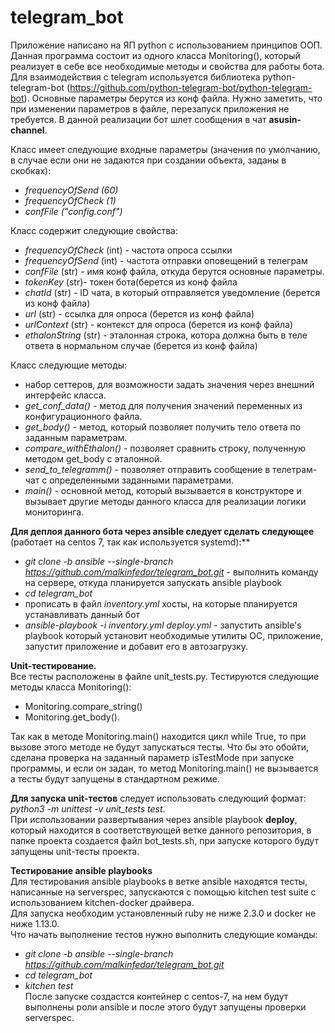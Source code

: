 # telegram_bot

Приложение написано на ЯП python с использованием принципов ООП.
Данная программа состоит из одного класса Monitoring(), который реализует в себе все необходимые методы и свойства для работы бота. Для взаимодействия с telegram используется библиотека python-telegram-bot (https://github.com/python-telegram-bot/python-telegram-bot).
Основные параметры берутся из конф файла. Нужно заметить, что при изменении параметров в файле, перезапуск приложения не требуется.
В данной реализации бот шлет сообщения в чат **asusin-channel**.

Класc имеет следующие входные параметры (значения по умолчанию, в случае если они не задаются при создании объекта,
заданы в скобках):


- *frequencyOfSend (60)*
- *frequencyOfCheck (1)*
- *confFile ("config.conf")*


Класс содержит следующие свойства:
- *frequencyOfCheck* (int) - частота опроса ссылки
- *frequencyOfSend* (int) - частота отправки оповещений в телеграм
- *confFile* (str) - имя конф файла, откуда берутся основные параметры.
- *tokenKey* (str)- токен бота(берется из конф файла
- *chatId* (str) - ID чата, в который отправляется уведомление (берется из конф файла)
- *url* (str) - ссылка для опроса (берется из конф файла)
- *urlContext* (str) - контекст для опроса (берется из конф файла)
- *ethalonString* (str) - эталонная строка, котора должна быть в теле ответа в нормальном случае (берется из конф файла)

Класс следующие методы:
- набор сеттеров, для возможности задать значения через внешний интерфейс класса.
- *get_conf_data()* - метод для получения значений переменных из конфигурационного файла.
- *get_body()* - метод, который позволяет получить тело ответа по заданным параметрам.
- *compare_withEthalon()* - позволяет сравнить строку, полученную методом get_body с эталонной.
- *send_to_telegramm()* - позволяет отправить сообщение в телетрам-чат с определенными заданными параметрами.
- *main()* - основной метод, который вызывается в конструкторе и вызывает другие методы данного класса для реализации логики мониторинга.


**Для деплоя данного бота через ansible следует сделать следующее** (работает на centos 7, так как используется systemd):**
- *git clone -b ansible  --single-branch https://github.com/malkinfedor/telegram_bot.git* - выполнить команду на сервере, откуда планируется запускать ansible playbook
- *cd telegram_bot*
- прописать в файл *inventory.yml* хосты, на которые планируется устанавливать данный бот
- *ansible-playbook -i inventory.yml  deploy.yml* - запустить ansible's playbook который установит необходимые утилиты ОС, приложение, запустит приложение и добавит его в автозагрузку.


**Unit-тестирование.**  
Все тесты расположены в файле unit_tests.py. Тестируются следующие методы класса Monitoring():
- Monitoring.compare_string()
- Monitoring.get_body().  


Так как в методе Monitoring.main() находится цикл while True, то при вызове этого методе не будут запускаться тесты. Что бы это обойти, сделана проверка на заданный параметр isTestMode при запуске программы, и если он задан, то метод Monitoring.main() не вызывается а тесты будут запущены в стандартном режиме.



**Для запуска unit-тестов** следует использовать следующий формат: *python3 -m unittest  -v unit_tests test*.    
При использовании развертывания через ansible playbook **deploy**, который находится в соответствующей ветке данного репозитория, в папке проекта создается файл bot_tests.sh, при запуске которого будут запущены unit-тесты проекта.

**Тестирование ansible playbooks**  
Для тестирования ansible playbooks в ветке ansible находятся тесты, написанные на serverspec, запускаются с помощью kitchen test suite с использованием kitchen-docker драйвера.  
Для запуска необходим установленный ruby не ниже 2.3.0 и docker не ниже 1.13.0.  
Что начать выполнение тестов нужно выполнить следующие команды:
- *git clone -b ansible  --single-branch https://github.com/malkinfedor/telegram_bot.git*
- *cd telegram_bot*
- *kitchen test*  
После запуске создастся контейнер с centos-7, на нем будут выполнены роли ansible и после этого будут запущены проверки serverspec.

